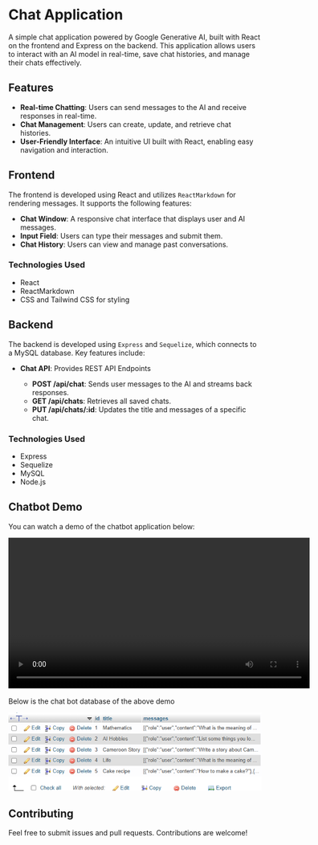 # Chat Application

A simple chat application powered by Google Generative AI, built with React on the frontend and Express on the backend. This application allows users to interact with an AI model in real-time, save chat histories, and manage their chats effectively.

## Features

- **Real-time Chatting**: Users can send messages to the AI and receive responses in real-time.
- **Chat Management**: Users can create, update, and retrieve chat histories.
- **User-Friendly Interface**: An intuitive UI built with React, enabling easy navigation and interaction.

## Frontend

The frontend is developed using React and utilizes `ReactMarkdown` for rendering messages. It supports the following features:

- **Chat Window**: A responsive chat interface that displays user and AI messages.
- **Input Field**: Users can type their messages and submit them.
- **Chat History**: Users can view and manage past conversations.

### Technologies Used

- React
- ReactMarkdown
- CSS and Tailwind CSS for styling

## Backend

The backend is developed using `Express` and `Sequelize`, which connects to a MySQL database. Key features include:

- **Chat API**: Provides REST API Endpoints

  - **POST /api/chat**: Sends user messages to the AI and streams back responses.
  - **GET /api/chats**: Retrieves all saved chats.
  - **PUT /api/chats/:id**: Updates the title and messages of a specific chat.

### Technologies Used

- Express
- Sequelize
- MySQL
- Node.js

## Chatbot Demo

You can watch a demo of the chatbot application below:

<video width="600" controls>
  <source src="./Frontend/public/Demo Video.mp4" type="video/mp4">
  Your browser does not support the video tag.
</video>

Below is the chat bot database of the above demo

<img src="./Frontend/public/Database.png">

## Contributing

Feel free to submit issues and pull requests. Contributions are welcome!
